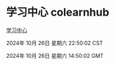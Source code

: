 # 学习中心 colearnhub
[学习中心](http://219.139.197.74:56308/colearnhub/)

2024年 10月 26日 星期六 22:50:02 CST

2024年 10月 26日 星期六 14:50:02 GMT
